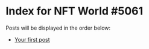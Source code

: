 # Index for NFT World #5061
Posts will be displayed in the order below:

- [Your first post](./001-first.md)

